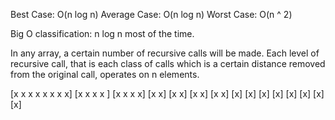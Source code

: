 Best Case:    O(n log n)
Average Case: O(n log n)
Worst Case:   O(n ^ 2)

Big O classification: n log n most of the time.

In any array, a certain number of recursive calls will be made. Each level of recursive call, that is each class of calls which is a certain distance removed from the original call, operates on n elements.

[x x x x x x x x]
[x x x x ] [x x x x]
[x x] [x x] [x x] [x x]
[x] [x] [x] [x] [x] [x] [x] [x]

